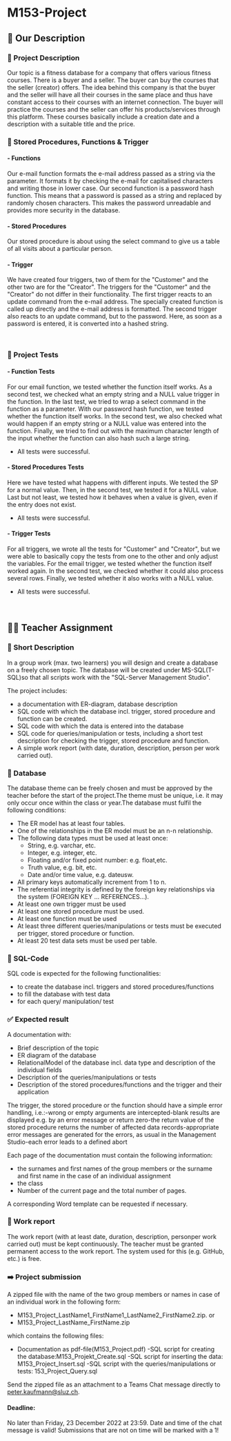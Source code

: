 # M153-Project

## 💁 Our Description
### 📓 Project Description
Our topic is a fitness database for a company that offers various fitness courses. There is a buyer and a seller. The buyer can buy the courses that the seller (creator) offers. The idea behind this company is that the buyer and the seller will have all their courses in the same place and thus have constant access to their courses with an internet connection. The buyer will practice the courses and the seller can offer his products/services through this platform. These courses basically include a creation date and a description with a suitable title and the price.

### 🧮 Stored Procedures, Functions & Trigger

#### - Functions
Our e-mail function formats the e-mail address passed as a string via the parameter. It formats it by checking the e-mail for capitalised characters and writing those in lower case.
Our second function is a password hash function. This means that a password is passed as a string and replaced by randomly chosen characters. This makes the password unreadable and provides more security in the database.

#### - Stored Procedures
Our stored procedure is about using the select command to give us a table of all visits about a particular person.

#### - Trigger
We have created four triggers, two of them for the "Customer" and the other two are for the "Creator". The triggers for the "Customer" and the "Creator" do not differ in their functionality. 
The first trigger reacts to an update command from the e-mail address. The specially created function is called up directly and the e-mail address is formatted. 
The second trigger also reacts to an update command, but to the password. Here, as soon as a password is entered, it is converted into a hashed string. 

<br>

### 🧪 Project Tests
#### - Function Tests
For our email function, we tested whether the function itself works. As a second test, we checked what an empty string and a NULL value trigger in the function. In the last test, we tried to wrap a select command in the function as a parameter.
With our password hash function, we tested whether the function itself works. In the second test, we also checked what would happen if an empty string or a NULL value was entered into the function. Finally, we tried to find out with the maximum character length of the input whether the function can also hash such a large string.
- All tests were successful.

#### - Stored Procedures Tests
Here we have tested what happens with different inputs. We tested the SP for a normal value. Then, in the second test, we tested it for a NULL value. Last but not least, we tested how it behaves when a value is given, even if the entry does not exist.
- All tests were successful.

#### - Trigger Tests
For all triggers, we wrote all the tests for "Customer" and "Creator", but we were able to basically copy the tests from one to the other and only adjust the variables.
For the email trigger, we tested whether the function itself worked again. In the second test, we checked whether it could also process several rows. Finally, we tested whether it also works with a NULL value.
- All tests were successful.
<br><br><br>


## 🧑‍🏫 Teacher Assignment
### 📔 Short Description
In a group work (max. two learners) you will design and create a database on a freely chosen topic. 
The database will be created under MS-SQL(T-SQL)so that all scripts work with the "SQL-Server Management Studio".

The project includes:
- a documentation with ER-diagram, database description
- SQL code with which the database incl. trigger, stored procedure and function can be created.
- SQL code with which the data is entered into the database
- SQL code for queries/manipulation or tests, including a short test description for checking the trigger, stored procedure and function.
- A simple work report (with date, duration, description, person per work carried out). 

### 🔢 Database
The database theme can be freely chosen and must be approved by the teacher before the start of the project.The theme must be unique, i.e. it may only occur once within the class or year.The database must fulfil the following conditions:
- The ER model has at least four tables.
- One of the relationships in the ER model must be an n-n relationship.
- The following data types must be used at least once:
    - String, e.g. varchar, etc.
    - Integer, e.g. integer, etc.
    - Floating and/or fixed point number: e.g. float,etc.
    - Truth value, e.g. bit, etc.
    - Date and/or time value, e.g. dateusw.
- All primary keys automatically increment from 1 to n.
- The referential integrity is defined by the foreign key relationships via the system (FOREIGN KEY ... REFERENCES...).
- At least one own trigger must be used
- At least one stored procedure must be used.
- At least one function must be used
- At least three different queries/manipulations or tests must be executed per trigger, stored procedure or function.
- At least 20 test data sets must be used per table.

### 📓 SQL-Code
SQL code is expected for the following functionalities:
- to create the database incl. triggers and stored procedures/functions
- to fill the database with test data
- for each query/ manipulation/ test

### ✅ Expected result
A documentation with:
- Brief description of the topic
- ER diagram of the database
- RelationalModel of the database incl. data type and description of the individual fields
- Description of the queries/manipulations or tests
- Description of the stored procedures/functions and the trigger and their application

The trigger, the stored procedure or the function should have a simple error handling, i.e.:-wrong or empty arguments are intercepted-blank results are displayed e.g. by an error message or return zero-the return value of the stored procedure returns the number of affected data records-appropriate error messages are generated for the errors, as usual in the Management Studio-each error leads to a defined abort

Each page of the documentation must contain the following information:
- the surnames and first names of the group members or the surname and first name in the case of an individual assignment
- the class
- Number of the current page and the total number of pages. 

A corresponding Word template can be requested if necessary.

### 🔄 Work report
The work report (with at least date, duration, description, personper work carried out) must be kept continuously. The teacher must be granted permanent access to the work report. The system used for this (e.g. GitHub, etc.) is free.

### ➡️ Project submission
A zipped file with the name of the two group members or names in case of an individual work in the following form:
- M153_Project_LastName1_FirstName1_LastName2_FirstName2.zip. 
or 
- M153_Project_LastName_FirstName.zip

which contains the following files:
- Documentation as pdf-file(M153_Project.pdf)
-SQL script for creating the database:M153_Projekt_Create.sql
-SQL script for inserting the data: M153_Project_Insert.sql
-SQL script with the queries/manipulations or tests: 153_Project_Query.sql

Send the zipped file as an attachment to a Teams Chat message directly to peter.kaufmann@sluz.ch. 

#### Deadline: 
No later than Friday, 23 December 2022 at 23:59. Date and time of the chat message is valid! Submissions that are not on time will be marked with a 1! 
